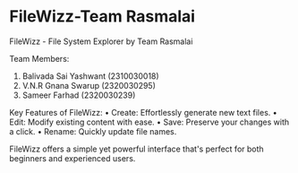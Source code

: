 # FileWizz-Team Rasmalai
FileWizz - File System Explorer by Team Rasmalai

Team Members:
1. Balivada Sai Yashwant (2310030018)
2. V.N.R Gnana Swarup (2320030295)
3. Sameer Farhad (2320030239)

Key Features of FileWizz:
• Create: Effortlessly generate new text files.
• Edit: Modify existing content with ease.
• Save: Preserve your changes with a click.
• Rename: Quickly update file names.

FileWizz offers a simple yet powerful interface that's perfect for both beginners and experienced users.
